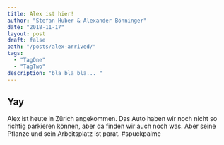 ```yaml
---
title: Alex ist hier!
author: "Stefan Huber & Alexander Bönninger"
date: "2018-11-17"
layout: post
draft: false
path: "/posts/alex-arrived/"
tags:
  - "TagOne"
  - "TagTwo"
description: "bla bla bla... "
---
```



## Yay
Alex ist heute in Zürich angekommen. Das Auto haben wir noch nicht so richtig parkieren können, aber da finden wir auch noch was. Aber seine Pflanze und sein Arbeitsplatz ist parat. #spuckpalme


